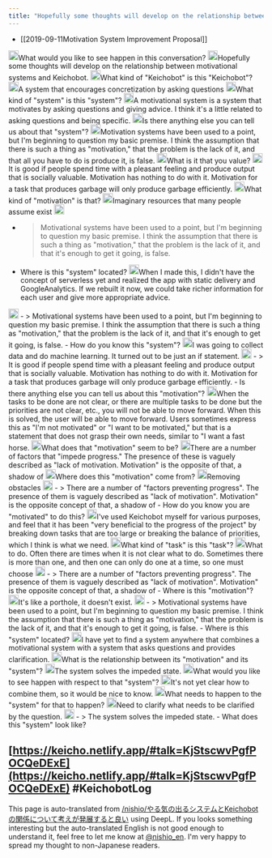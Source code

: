 ```yaml
---
title: "Hopefully some thoughts will develop on the relationship between motivational systems and Keichobot."
---
```


- [[2019-09-11Motivation System Improvement Proposal]]

<img src='https://scrapbox.io/api/pages/nishio/kei/icon' alt='/nishio/kei.icon' height="19.5"/>What would you like to see happen in this conversation?
<img src='https://scrapbox.io/api/pages/nishio/human/icon' alt='/nishio/human.icon' height="19.5"/>Hopefully some thoughts will develop on the relationship between motivational systems and Keichobot.
<img src='https://scrapbox.io/api/pages/nishio/kei/icon' alt='/nishio/kei.icon' height="19.5"/>What kind of "Keichobot" is this "Keichobot"?
<img src='https://scrapbox.io/api/pages/nishio/human/icon' alt='/nishio/human.icon' height="19.5"/>A system that encourages concretization by asking questions
<img src='https://scrapbox.io/api/pages/nishio/kei/icon' alt='/nishio/kei.icon' height="19.5"/>What kind of "system" is this "system"?
<img src='https://scrapbox.io/api/pages/nishio/human/icon' alt='/nishio/human.icon' height="19.5"/>A motivational system is a system that motivates by asking questions and giving advice. I think it's a little related to asking questions and being specific.
<img src='https://scrapbox.io/api/pages/nishio/kei/icon' alt='/nishio/kei.icon' height="19.5"/>Is there anything else you can tell us about that "system"?
<img src='https://scrapbox.io/api/pages/nishio/human/icon' alt='/nishio/human.icon' height="19.5"/>Motivation systems have been used to a point, but I'm beginning to question my basic premise. I think the assumption that there is such a thing as "motivation," that the problem is the lack of it, and that all you have to do is produce it, is false.
<img src='https://scrapbox.io/api/pages/nishio/kei/icon' alt='/nishio/kei.icon' height="19.5"/>What is it that you value?
<img src='https://scrapbox.io/api/pages/nishio/human/icon' alt='/nishio/human.icon' height="19.5"/>It is good if people spend time with a pleasant feeling and produce output that is socially valuable. Motivation has nothing to do with it. Motivation for a task that produces garbage will only produce garbage efficiently.
<img src='https://scrapbox.io/api/pages/nishio/kei/icon' alt='/nishio/kei.icon' height="19.5"/>What kind of "motivation" is that?
<img src='https://scrapbox.io/api/pages/nishio/human/icon' alt='/nishio/human.icon' height="19.5"/>Imaginary resources that many people assume exist
<img src='https://scrapbox.io/api/pages/nishio/kei/icon' alt='/nishio/kei.icon' height="19.5"/>
- >  Motivational systems have been used to a point, but I'm beginning to question my basic premise. I think the assumption that there is such a thing as "motivation," that the problem is the lack of it, and that it's enough to get it going, is false.
- Where is this "system" located?
<img src='https://scrapbox.io/api/pages/nishio/human/icon' alt='/nishio/human.icon' height="19.5"/>When I made this, I didn't have the concept of serverless yet and realized the app with static delivery and GoogleAnalytics. If we rebuilt it now, we could take richer information for each user and give more appropriate advice.
<img src='https://scrapbox.io/api/pages/nishio/kei/icon' alt='/nishio/kei.icon' height="19.5"/>
- >  Motivational systems have been used to a point, but I'm beginning to question my basic premise. I think the assumption that there is such a thing as "motivation," that the problem is the lack of it, and that it's enough to get it going, is false.
- How do you know this "system"?
<img src='https://scrapbox.io/api/pages/nishio/human/icon' alt='/nishio/human.icon' height="19.5"/>I was going to collect data and do machine learning. It turned out to be just an if statement.
<img src='https://scrapbox.io/api/pages/nishio/kei/icon' alt='/nishio/kei.icon' height="19.5"/>
- >  It is good if people spend time with a pleasant feeling and produce output that is socially valuable. Motivation has nothing to do with it. Motivation for a task that produces garbage will only produce garbage efficiently.
- Is there anything else you can tell us about this "motivation"?
<img src='https://scrapbox.io/api/pages/nishio/human/icon' alt='/nishio/human.icon' height="19.5"/>When the tasks to be done are not clear, or there are multiple tasks to be done but the priorities are not clear, etc., you will not be able to move forward. When this is solved, the user will be able to move forward. Users sometimes express this as "I'm not motivated" or "I want to be motivated," but that is a statement that does not grasp their own needs, similar to "I want a fast horse.
<img src='https://scrapbox.io/api/pages/nishio/kei/icon' alt='/nishio/kei.icon' height="19.5"/>What does that "motivation" seem to be?
<img src='https://scrapbox.io/api/pages/nishio/human/icon' alt='/nishio/human.icon' height="19.5"/>There are a number of factors that "impede progress." The presence of these is vaguely described as "lack of motivation. Motivation" is the opposite of that, a shadow of
<img src='https://scrapbox.io/api/pages/nishio/kei/icon' alt='/nishio/kei.icon' height="19.5"/>Where does this "motivation" come from?
<img src='https://scrapbox.io/api/pages/nishio/human/icon' alt='/nishio/human.icon' height="19.5"/>Removing obstacles
<img src='https://scrapbox.io/api/pages/nishio/kei/icon' alt='/nishio/kei.icon' height="19.5"/>
- >  There are a number of "factors preventing progress". The presence of them is vaguely described as "lack of motivation". Motivation" is the opposite concept of that, a shadow of
- How do you know you are "motivated" to do this?
<img src='https://scrapbox.io/api/pages/nishio/human/icon' alt='/nishio/human.icon' height="19.5"/>I've used Keichobot myself for various purposes, and feel that it has been "very beneficial to the progress of the project" by breaking down tasks that are too large or breaking the balance of priorities, which I think is what we need.
<img src='https://scrapbox.io/api/pages/nishio/kei/icon' alt='/nishio/kei.icon' height="19.5"/>What kind of "task" is this "task"?
<img src='https://scrapbox.io/api/pages/nishio/human/icon' alt='/nishio/human.icon' height="19.5"/>What to do. Often there are times when it is not clear what to do. Sometimes there is more than one, and then one can only do one at a time, so one must choose
<img src='https://scrapbox.io/api/pages/nishio/kei/icon' alt='/nishio/kei.icon' height="19.5"/>
- >  There are a number of "factors preventing progress". The presence of them is vaguely described as "lack of motivation". Motivation" is the opposite concept of that, a shadow of
- Where is this "motivation"?
<img src='https://scrapbox.io/api/pages/nishio/human/icon' alt='/nishio/human.icon' height="19.5"/>It's like a porthole, it doesn't exist.
<img src='https://scrapbox.io/api/pages/nishio/kei/icon' alt='/nishio/kei.icon' height="19.5"/>
- >  Motivational systems have been used to a point, but I'm beginning to question my basic premise. I think the assumption that there is such a thing as "motivation," that the problem is the lack of it, and that it's enough to get it going, is false.
- Where is this "system" located?
<img src='https://scrapbox.io/api/pages/nishio/human/icon' alt='/nishio/human.icon' height="19.5"/>I have yet to find a system anywhere that combines a motivational system with a system that asks questions and provides clarification.
<img src='https://scrapbox.io/api/pages/nishio/kei/icon' alt='/nishio/kei.icon' height="19.5"/>What is the relationship between its "motivation" and its "system"?
<img src='https://scrapbox.io/api/pages/nishio/human/icon' alt='/nishio/human.icon' height="19.5"/>The system solves the impeded state.
<img src='https://scrapbox.io/api/pages/nishio/kei/icon' alt='/nishio/kei.icon' height="19.5"/>What would you like to see happen with respect to that "system"?
<img src='https://scrapbox.io/api/pages/nishio/human/icon' alt='/nishio/human.icon' height="19.5"/>It's not yet clear how to combine them, so it would be nice to know.
<img src='https://scrapbox.io/api/pages/nishio/kei/icon' alt='/nishio/kei.icon' height="19.5"/>What needs to happen to the "system" for that to happen?
<img src='https://scrapbox.io/api/pages/nishio/human/icon' alt='/nishio/human.icon' height="19.5"/>Need to clarify what needs to be clarified by the question.
<img src='https://scrapbox.io/api/pages/nishio/kei/icon' alt='/nishio/kei.icon' height="19.5"/>
- >  The system solves the impeded state.
- What does this "system" look like?

[https://keicho.netlify.app/#talk=KjStscwvPgfPOCQeDExE](https://keicho.netlify.app/#talk=KjStscwvPgfPOCQeDExE)
#KeichobotLog
---
This page is auto-translated from [/nishio/やる気の出るシステムとKeichobotの関係について考えが発展すると良い](https://scrapbox.io/nishio/やる気の出るシステムとKeichobotの関係について考えが発展すると良い) using DeepL. If you looks something interesting but the auto-translated English is not good enough to understand it, feel free to let me know at [@nishio_en](https://twitter.com/nishio_en). I'm very happy to spread my thought to non-Japanese readers.
